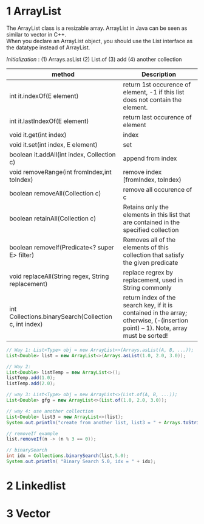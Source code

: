 # 1 ArrayList
The ArrayList class is a resizable array. ArrayList in Java can be seen as similar to vector in C++.  
When you declare an ArrayList object, you should use the List interface as the datatype instead of ArrayList.  

*Initialization* : (1) Arrays.asList (2) List.of (3) add (4) another collection

| method      | Description |
| ----------- | ----------- |
|int it.indexOf(E element) | return 1st occurence of element,  -1 if this list does not contain the element. |
|int it.lastIndexOf(E element) | return last occurence of element |
|void it.get(int index) | index |
|void it.set(int index, E element) | set |
|boolean it.addAll(int index, Collection c)| append from index |
|void removeRange(int fromIndex,int toIndex) | remove index [fromIndex, toIndex) |
|boolean removeAll(Collection c) | remove all occurence of c |
|boolean retainAll(Collection c)| Retains only the elements in this list that are contained in the specified collection |
|boolean removeIf(Predicate<? super E> filter)| Removes all of the elements of this collection that satisfy the given predicate |
|void replaceAll(String regex, String replacement) | replace regrex by replacement, used in String commonly |
|int Collections.binarySearch(Collection c, int index) | return index of the search key, if it is contained in the array; otherwise, (-(insertion point) – 1). Note, array must be sorted! |

```java
// Way 1: List<Type> obj = new ArrayList<>(Arrays.asList(A, B, ...));
List<Double> list = new ArrayList<>(Arrays.asList(1.0, 2.0, 3.0));

// Way 2: 
List<Double> listTemp = new ArrayList<>();
listTemp.add(1.0);
listTemp.add(2.0);

// way 3: List<Type> obj = new ArrayList<>(List.of(A, B, ...));
List<Double> gfg = new ArrayList<>(List.of(1.0, 2.0, 3.0));

// way 4: use another collection
List<Double> list3 = new ArrayList<>(list);
System.out.println("create from another list, list3 = " + Arrays.toString(list3.toArray()));

// removeIf example
list.removeIf(n -> (n % 3 == 0));

// binarySearch
int idx = Collections.binarySearch(list,5.0);
System.out.println( "Binary Search 5.0, idx = " + idx);
```

# 2 Linkedlist



# 3 Vector